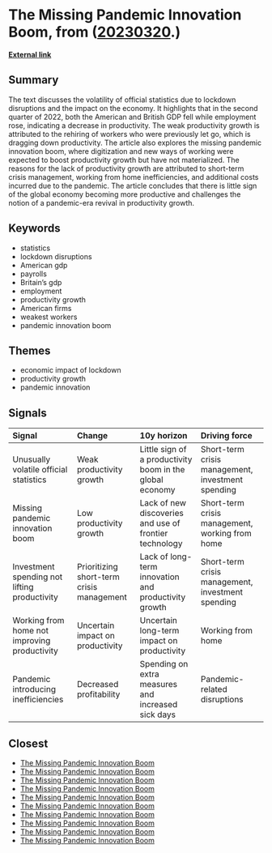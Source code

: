 # __The Missing Pandemic Innovation Boom__, from ([20230320](https://kghosh.substack.com/p/20230320).)

__[External link](https://www.economist.com/finance-and-economics/2022/08/28/the-missing-pandemic-innovation-boom)__



## Summary

The text discusses the volatility of official statistics due to lockdown disruptions and the impact on the economy. It highlights that in the second quarter of 2022, both the American and British GDP fell while employment rose, indicating a decrease in productivity. The weak productivity growth is attributed to the rehiring of workers who were previously let go, which is dragging down productivity. The article also explores the missing pandemic innovation boom, where digitization and new ways of working were expected to boost productivity growth but have not materialized. The reasons for the lack of productivity growth are attributed to short-term crisis management, working from home inefficiencies, and additional costs incurred due to the pandemic. The article concludes that there is little sign of the global economy becoming more productive and challenges the notion of a pandemic-era revival in productivity growth.

## Keywords

* statistics
* lockdown disruptions
* American gdp
* payrolls
* Britain’s gdp
* employment
* productivity growth
* American firms
* weakest workers
* pandemic innovation boom

## Themes

* economic impact of lockdown
* productivity growth
* pandemic innovation

## Signals

| Signal                                       | Change                                    | 10y horizon                                              | Driving force                                     |
|:---------------------------------------------|:------------------------------------------|:---------------------------------------------------------|:--------------------------------------------------|
| Unusually volatile official statistics       | Weak productivity growth                  | Little sign of a productivity boom in the global economy | Short-term crisis management, investment spending |
| Missing pandemic innovation boom             | Low productivity growth                   | Lack of new discoveries and use of frontier technology   | Short-term crisis management, working from home   |
| Investment spending not lifting productivity | Prioritizing short-term crisis management | Lack of long-term innovation and productivity growth     | Short-term crisis management, investment spending |
| Working from home not improving productivity | Uncertain impact on productivity          | Uncertain long-term impact on productivity               | Working from home                                 |
| Pandemic introducing inefficiencies          | Decreased profitability                   | Spending on extra measures and increased sick days       | Pandemic-related disruptions                      |

## Closest

* [The Missing Pandemic Innovation Boom](99bc8113e8e7bacc050e12acdae75e14)
* [The Missing Pandemic Innovation Boom](99bc8113e8e7bacc050e12acdae75e14)
* [The Missing Pandemic Innovation Boom](99bc8113e8e7bacc050e12acdae75e14)
* [The Missing Pandemic Innovation Boom](99bc8113e8e7bacc050e12acdae75e14)
* [The Missing Pandemic Innovation Boom](99bc8113e8e7bacc050e12acdae75e14)
* [The Missing Pandemic Innovation Boom](99bc8113e8e7bacc050e12acdae75e14)
* [The Missing Pandemic Innovation Boom](99bc8113e8e7bacc050e12acdae75e14)
* [The Missing Pandemic Innovation Boom](99bc8113e8e7bacc050e12acdae75e14)
* [The Missing Pandemic Innovation Boom](99bc8113e8e7bacc050e12acdae75e14)
* [The Missing Pandemic Innovation Boom](99bc8113e8e7bacc050e12acdae75e14)